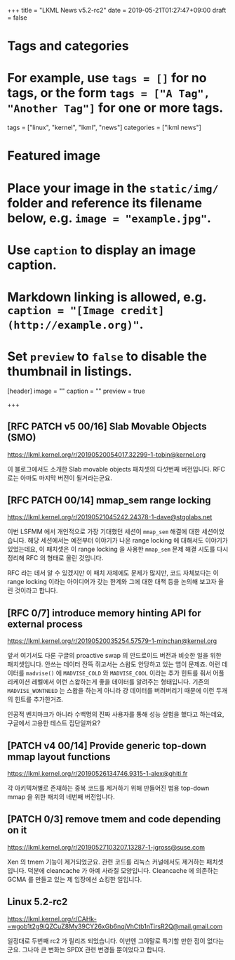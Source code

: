 +++
title = "LKML News v5.2-rc2"
date = 2019-05-21T01:27:47+09:00
draft = false

# Tags and categories
# For example, use `tags = []` for no tags, or the form `tags = ["A Tag", "Another Tag"]` for one or more tags.
tags = ["linux", "kernel", "lkml", "news"]
categories = ["lkml news"]

# Featured image
# Place your image in the `static/img/` folder and reference its filename below, e.g. `image = "example.jpg"`.
# Use `caption` to display an image caption.
#   Markdown linking is allowed, e.g. `caption = "[Image credit](http://example.org)"`.
# Set `preview` to `false` to disable the thumbnail in listings.
[header]
image = ""
caption = ""
preview = true

+++

[RFC PATCH v5 00/16] Slab Movable Objects (SMO)
-----------------------------------------------

https://lkml.kernel.org/r/20190520054017.32299-1-tobin@kernel.org

이 블로그에서도 소개한 Slab movable objects 패치셋의 다섯번째 버전입니다.  RFC
로는 아마도 마지막 버전이 될거라는군요.


[RFC PATCH 00/14] mmap_sem range locking
----------------------------------------

https://lkml.kernel.org/r/20190521045242.24378-1-dave@stgolabs.net

이번 LSFMM 에서 개인적으로 가장 기대했던 세션이 `mmap_sem` 해결에 대한
세션이었습니다.  해당 세션에서는 예전부터 이야기가 나온 range locking 에
대해서도 이야기가 있었는데요, 이 패치셋은 이 range locking 을 사용한 `mmap_sem`
문제 해결 시도를 다시 정리해 RFC 의 형태로 올린 것입니다.

RFC 라는 데서 알 수 있겠지만 이 패치 자체에도 문제가 많지만, 코드 자체보다는 이
range locking 이라는 아이디어가 갖는 한계와 그에 대한 대책 등을 논의해 보고자
올린 것이라고 합니다.


[RFC 0/7] introduce memory hinting API for external process
-----------------------------------------------------------

https://lkml.kernel.org/r/20190520035254.57579-1-minchan@kernel.org

앞서 여기서도 다룬 구글의 proactive swap 의 안드로이드 버전과 비슷한 일을 위한
패치셋입니다.  안쓰는 데이터 잔뜩 쥐고서는 스왑도 안당하고 있는 앱이 문제죠.
이런 데이터를 `madvise()` 에 `MADVISE_COLD` 와 `MADVISE_COOL` 이라는 추가
힌트를 줘서 어플리케이션 레벨에서 이런 스왑하는게 좋을 데이터를 알려주는
형태입니다.  기존의 `MADVISE_WONTNEED` 는 스왑을 하는게 아니라 걍 데이터를
버려버리기 때문에 이런 두개의 힌트를 추가한거죠.

인공적 벤치마크가 아니라 수백명의 진짜 사용자를 통해 성능 실험을 했다고
하는데요, 구글에서 고용한 테스트 집단일까요?


[PATCH v4 00/14] Provide generic top-down mmap layout functions
---------------------------------------------------------------

https://lkml.kernel.org/r/20190526134746.9315-1-alex@ghiti.fr

각 아키텍쳐별로 존재하는 중복 코드를 제거하기 위해 만들어진 범용 top-down mmap
을 위한 패치의 네번째 버전입니다.


[PATCH 0/3] remove tmem and code depending on it
------------------------------------------------

https://lkml.kernel.org/r/20190527103207.13287-1-jgross@suse.com

Xen 의 tmem 기능이 제거되었군요.  관련 코드를 리눅스 커널에서도 제거하는
패치셋입니다.  덕분에 cleancache 가 아예 사라질 모양입니다.  Cleancache 에
의존하는 GCMA 를 만들고 있는 제 입장에선 쇼킹한 일입니다.


Linux 5.2-rc2
-------------

https://lkml.kernel.org/r/CAHk-=wgob1t2g9iQZCuZ8My39CY26xGb6nqjVhCtb1nTirsR2Q@mail.gmail.com

일정대로 두번째 rc2 가 릴리즈 되었습니다.  이번엔 그야말로 특기할 만한 점이
없다는군요.  그나마 큰 변화는 SPDX 관련 변경들 뿐이었다고 합니다.
